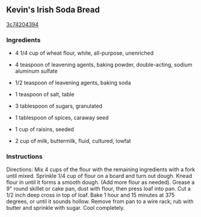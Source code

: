 ## Kevin's Irish Soda Bread

[3c74204394](https://recipeland.com/recipe/v/kevins-irish-soda-bread-35178)

### Ingredients

 - 4 1/4 cup of wheat flour, white, all-purpose, unenriched

 - 4 teaspoon of leavening agents, baking powder, double-acting, sodium aluminum sulfate

 - 1/2 teaspoon of leavening agents, baking soda

 - 1 teaspoon of salt, table

 - 3 tablespoon of sugars, granulated

 - 1 tablespoon of spices, caraway seed

 - 1 cup of raisins, seeded

 - 2 cup of milk, buttermilk, fluid, cultured, lowfat

### Instructions

Directions: Mix 4 cups of the flour with the remaining ingredients with a fork until mixed. Sprinkle 1/4 cup of flour on a board and turn out dough. Knead flour in until it forms a smooth dough. (Add more flour as needed). Grease a 9" round skillet or cake pan, dust with flour, then press loaf into pan. Cut a 1/2 inch deep cross in top of loaf. Bake 1 hour and 15 minutes at 375 degrees, or until it sounds hollow. Remove from pan to a wire rack; rub with butter and sprinkle with sugar. Cool completely.